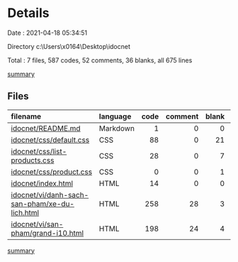 # Details

Date : 2021-04-18 05:34:51

Directory c:\Users\x0164\Desktop\idocnet

Total : 7 files,  587 codes, 52 comments, 36 blanks, all 675 lines

[summary](results.md)

## Files
| filename | language | code | comment | blank | total |
| :--- | :--- | ---: | ---: | ---: | ---: |
| [idocnet/README.md](/idocnet/README.md) | Markdown | 1 | 0 | 0 | 1 |
| [idocnet/css/default.css](/idocnet/css/default.css) | CSS | 88 | 0 | 21 | 109 |
| [idocnet/css/list-products.css](/idocnet/css/list-products.css) | CSS | 28 | 0 | 7 | 35 |
| [idocnet/css/product.css](/idocnet/css/product.css) | CSS | 0 | 0 | 1 | 1 |
| [idocnet/index.html](/idocnet/index.html) | HTML | 14 | 0 | 0 | 14 |
| [idocnet/vi/danh-sach-san-pham/xe-du-lich.html](/idocnet/vi/danh-sach-san-pham/xe-du-lich.html) | HTML | 258 | 28 | 3 | 289 |
| [idocnet/vi/san-pham/grand-i10.html](/idocnet/vi/san-pham/grand-i10.html) | HTML | 198 | 24 | 4 | 226 |

[summary](results.md)